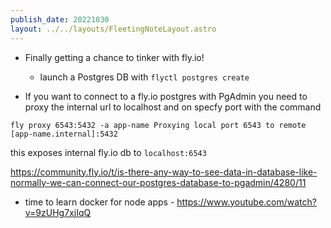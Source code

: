 ```yaml
---
publish_date: 20221030    
layout: ../../layouts/FleetingNoteLayout.astro
---
```

- Finally getting a chance to tinker with fly.io!
	- launch a Postgres DB with `flyctl postgres create`


- If you want to connect to a fly.io postgres with PgAdmin you need to proxy the internal url to localhost and on specfy port with the command
```
fly proxy 6543:5432 -a app-name Proxying local port 6543 to remote [app-name.internal]:5432
```

this exposes internal fly.io db to `localhost:6543`

https://community.fly.io/t/is-there-any-way-to-see-data-in-database-like-normally-we-can-connect-our-postgres-database-to-pgadmin/4280/11



- time to learn docker for node apps - https://www.youtube.com/watch?v=9zUHg7xjIqQ